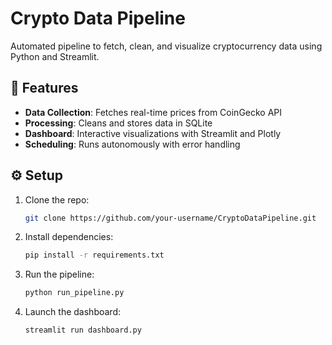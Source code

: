 # Crypto Data Pipeline  
Automated pipeline to fetch, clean, and visualize cryptocurrency data using Python and Streamlit.  

## 🚀 Features  
- **Data Collection**: Fetches real-time prices from CoinGecko API  
- **Processing**: Cleans and stores data in SQLite  
- **Dashboard**: Interactive visualizations with Streamlit and Plotly  
- **Scheduling**: Runs autonomously with error handling  

## ⚙️ Setup  
1. Clone the repo:  
   ```bash  
   git clone https://github.com/your-username/CryptoDataPipeline.git  
   ```  
2. Install dependencies:  
   ```bash  
   pip install -r requirements.txt  
   ```  
3. Run the pipeline:  
   ```bash  
   python run_pipeline.py  
   ```  
4. Launch the dashboard:  
   ```bash  
   streamlit run dashboard.py  
   ```  
